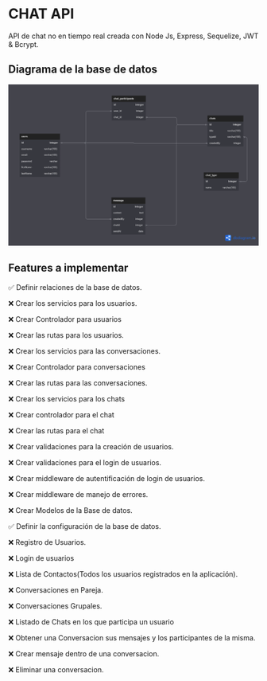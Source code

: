 # CHAT API

API de chat no en tiempo real creada con Node Js, Express, Sequelize, JWT & Bcrypt.

## Diagrama de la base de datos

![DB](./public/Chat_api_db.png)

## Features a implementar

✅ Definir relaciones de la base de datos.

❌ Crear los servicios para los usuarios.

❌ Crear Controlador para usuarios

❌ Crear las rutas para los usuarios.

❌ Crear los servicios para las conversaciones.

❌ Crear Controlador para conversaciones

❌ Crear las rutas para las conversaciones.

❌ Crear los servicios para los chats

❌ Crear controlador para el chat

❌ Crear las rutas para el chat

❌ Crear validaciones para la creación de usuarios.

❌ Crear validaciones para el login de usuarios.

❌ Crear middleware de autentificación de login de usuarios.

❌ Crear middleware de manejo de errores.

❌ Crear Modelos de la Base de datos.

✅ Definir la configuración de la base de datos.

❌ Registro de Usuarios.

❌ Login de usuarios

❌ Lista de Contactos(Todos los usuarios registrados en la aplicación).

❌ Conversaciones en Pareja.

❌ Conversaciones Grupales.

❌ Listado de Chats en los que participa un usuario

❌ Obtener una Conversacion sus mensajes y los participantes de la misma.

❌ Crear mensaje dentro de una conversacion.

❌ Eliminar una conversacion.
